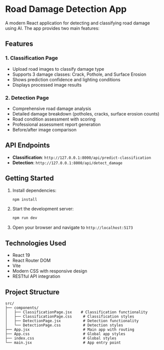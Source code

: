 # Road Damage Detection App

A modern React application for detecting and classifying road damage using AI. The app provides two main features:

## Features

### 1. Classification Page
- Upload road images to classify damage type
- Supports 3 damage classes: Crack, Pothole, and Surface Erosion
- Shows prediction confidence and lighting conditions
- Displays processed image results

### 2. Detection Page
- Comprehensive road damage analysis
- Detailed damage breakdown (potholes, cracks, surface erosion counts)
- Road condition assessment with scoring
- Professional assessment report generation
- Before/after image comparison

## API Endpoints

- **Classification**: `http://127.0.0.1:8000/api/predict-classification`
- **Detection**: `http://127.0.0.1:8000/api/detect_damage`

## Getting Started

1. Install dependencies:
   ```bash
   npm install
   ```

2. Start the development server:
   ```bash
   npm run dev
   ```

3. Open your browser and navigate to `http://localhost:5173`

## Technologies Used

- React 19
- React Router DOM
- Vite
- Modern CSS with responsive design
- RESTful API integration

## Project Structure

```
src/
├── components/
│   ├── ClassificationPage.jsx    # Classification functionality
│   ├── ClassificationPage.css     # Classification styles
│   ├── DetectionPage.jsx          # Detection functionality
│   └── DetectionPage.css          # Detection styles
├── App.jsx                        # Main app with routing
├── App.css                        # Global app styles
├── index.css                      # Global styles
└── main.jsx                       # App entry point
```